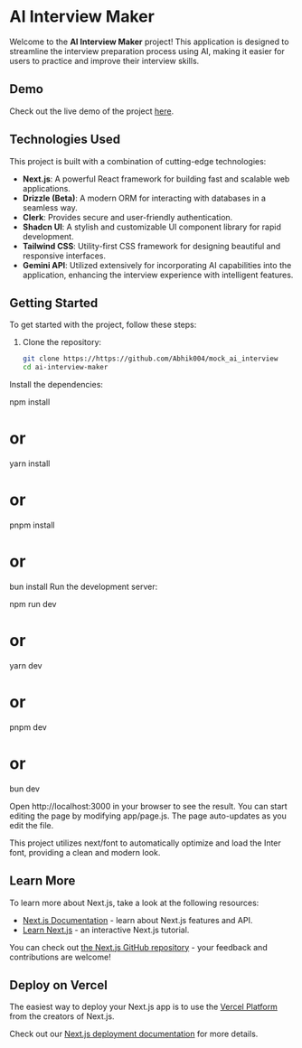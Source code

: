 # AI Interview Maker

Welcome to the **AI Interview Maker** project! This application is designed to streamline the interview preparation process using AI, making it easier for users to practice and improve their interview skills.

## Demo

Check out the live demo of the project [here](https://mock-ai-interview-kappa.vercel.app).

## Technologies Used

This project is built with a combination of cutting-edge technologies:

- **Next.js**: A powerful React framework for building fast and scalable web applications.
- **Drizzle (Beta)**: A modern ORM for interacting with databases in a seamless way.
- **Clerk**: Provides secure and user-friendly authentication.
- **Shadcn UI**: A stylish and customizable UI component library for rapid development.
- **Tailwind CSS**: Utility-first CSS framework for designing beautiful and responsive interfaces.
- **Gemini API**: Utilized extensively for incorporating AI capabilities into the application, enhancing the interview experience with intelligent features.


## Getting Started

To get started with the project, follow these steps:

1. Clone the repository:

   ```bash
   git clone https://https://github.com/Abhik004/mock_ai_interview
   cd ai-interview-maker
Install the dependencies:

npm install
# or
yarn install
# or
pnpm install
# or
bun install
Run the development server:

npm run dev
# or
yarn dev
# or
pnpm dev
# or
bun dev

Open http://localhost:3000 in your browser to see the result. You can start editing the page by modifying app/page.js. The page auto-updates as you edit the file.

This project utilizes next/font to automatically optimize and load the Inter font, providing a clean and modern look.

## Learn More

To learn more about Next.js, take a look at the following resources:

- [Next.js Documentation](https://nextjs.org/docs) - learn about Next.js features and API.
- [Learn Next.js](https://nextjs.org/learn) - an interactive Next.js tutorial.

You can check out [the Next.js GitHub repository](https://github.com/vercel/next.js/) - your feedback and contributions are welcome!

## Deploy on Vercel

The easiest way to deploy your Next.js app is to use the [Vercel Platform](https://vercel.com/new?utm_medium=default-template&filter=next.js&utm_source=create-next-app&utm_campaign=create-next-app-readme) from the creators of Next.js.

Check out our [Next.js deployment documentation](https://nextjs.org/docs/deployment) for more details.
